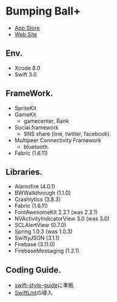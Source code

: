 # Bumping Ball+
* [App Store](https://goo.gl/KpJbK5)
* [Web Site](http://bumpingball.net/)
 

## Env.
* Xcode 8.0
* Swift 3.0

## FrameWork.
* SpriteKit
* GameKit
	* gamecenter, Rank
* Social.framework
	* SNS share (line, twtiter, facebook).
* Multipeer Connectivity Framework
	* bluetooth.
* Fabric (1.6.11)

## Libraries.
* Alamofire (4.0.1)
* BWWalkthrough (1.1.0)
* Crashlytics (3.8.3)
* Fabric (1.6.11)
* FontAwesomeKit 2.2.1 (was 2.2.1)
* NVActivityIndicatorView 3.0 (was 3.0)
* SCLAlertView (0.7.0)
* Spring 1.0.3 (was 1.0.3)
* SwiftyJSON (3.1.1)
* Firebase (3.11.0)
* FirebaseMessaging (1.2.1)

## Coding Guide.
* [swift-style-guide](https://github.com/github/swift-style-guide)に準拠
* [SwiftLint](https://github.com/realm/SwiftLint)の導入